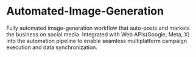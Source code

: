 # Automated-Image-Generation
Fully automated image-generation workflow that auto-posts and markets the business on social media. Integrated with Web APIs(Google, Meta, X) into the automation pipeline to enable seamless multiplatform campaign execution and data synchronization.
